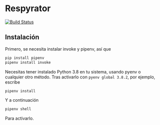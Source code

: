 # Respyrator

[![Build Status](https://travis-ci.org/Respyrator/Respyrator.github.io.svg?branch=master)](https://travis-ci.org/Respyrator/Respyrator.github.io)

## Instalación

Primero, se necesita instalar invoke y pipenv, así que

```bash
pip install pipenv
pipenv install invoke
```

Necesitas tener instalado Python 3.8 en tu sistema, usando pyenv o cualquier otro método. Tras activarlo con `pyenv global 3.8.2`, por ejemplo, escribe

```bash
pipenv install
```

Y a continuación

```bash
pipenv shell
```

Para activarlo.
